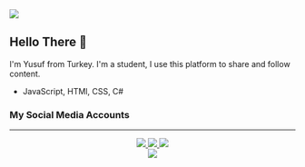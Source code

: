 <img src="https://r.resimlink.com/rwzb.jpg">

## Hello There :wave:

I'm Yusuf from Turkey. I'm a student, I use this platform to share and follow content.

* JavaScript, HTMl, CSS, C#

### My Social Media Accounts

---
<div align="center"><a href="https://www.instagram.com/yusufbozd4g/">
<img src="https://img.shields.io/badge/Instagram-E4405F?style=for-the-badge&logo=instagram&logoColor=white">
<a>
<a href="https://www.twitter.com/yusufbozd4g/">
<img src="https://img.shields.io/badge/Twitter-1DA1F2?style=for-the-badge&logo=twitter&logoColor=white">
<a href="https://discord.gg/StZVyMs9uS">
<img src="https://img.shields.io/badge/Discord-7289DA?style=for-the-badge&logo=discord&logoColor=white">
<a>
<a></div>


<div align="center"><img  src="https://media2.giphy.com/media/OrFmkOFx7PVK/giphy.gif?cid=790b761136a5d6e0b8f8a4d5712cb965963c94dd17ea70d4&rid=giphy.gif&ct=g"></div>
